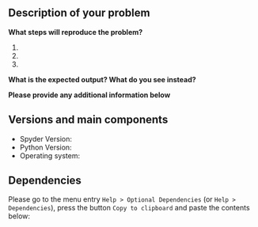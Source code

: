 ## Description of your problem

**What steps will reproduce the problem?**

1. 
2. 
3. 

**What is the expected output? What do you see instead?**


**Please provide any additional information below**


## Versions and main components

* Spyder Version:
* Python Version:
* Operating system:


## Dependencies

Please go to the menu entry `Help > Optional Dependencies` (or
`Help > Dependencies`), press the button `Copy to clipboard`
and paste the contents below:
